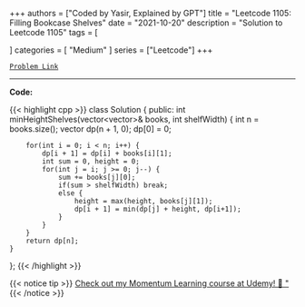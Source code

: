 
+++
authors = ["Coded by Yasir, Explained by GPT"]
title = "Leetcode 1105: Filling Bookcase Shelves"
date = "2021-10-20"
description = "Solution to Leetcode 1105"
tags = [
    
]
categories = [
    "Medium"
]
series = ["Leetcode"]
+++



[`Problem Link`](https://leetcode.com/problems/filling-bookcase-shelves/description/)

---

**Code:**

{{< highlight cpp >}}
class Solution {
public:
    int minHeightShelves(vector<vector<int>>& books, int shelfWidth) {
        int n = books.size();
        vector<int> dp(n + 1, 0);
        dp[0] = 0;

        for(int i = 0; i < n; i++) {
            dp[i + 1] = dp[i] + books[i][1];
            int sum = 0, height = 0;
            for(int j = i; j >= 0; j--) {
                sum += books[j][0];
                if(sum > shelfWidth) break;
                else {
                    height = max(height, books[j][1]);
                    dp[i + 1] = min(dp[j] + height, dp[i+1]);
                }
            }
        }
        return dp[n];        
    }
};
{{< /highlight >}}



{{< notice tip >}}
[Check out my Momentum Learning course at Udemy! 🚀 "](https://www.udemy.com/course/blind-75-the-data-structures-and-algorithms-essentials/)
{{< /notice >}}

